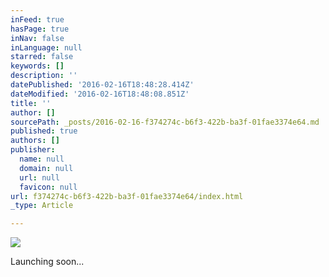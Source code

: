 ```yaml
---
inFeed: true
hasPage: true
inNav: false
inLanguage: null
starred: false
keywords: []
description: ''
datePublished: '2016-02-16T18:48:28.414Z'
dateModified: '2016-02-16T18:48:08.851Z'
title: ''
author: []
sourcePath: _posts/2016-02-16-f374274c-b6f3-422b-ba3f-01fae3374e64.md
published: true
authors: []
publisher:
  name: null
  domain: null
  url: null
  favicon: null
url: f374274c-b6f3-422b-ba3f-01fae3374e64/index.html
_type: Article

---
```

![](https://the-grid-user-content.s3-us-west-2.amazonaws.com/aa752574-856d-4b78-b042-5b69885f29aa.jpg)

Launching soon...
